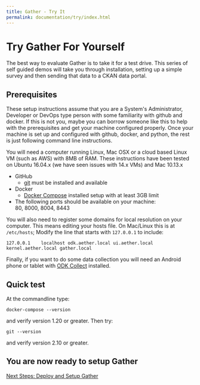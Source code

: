 ```yaml
---
title: Gather - Try It
permalink: documentation/try/index.html
---
```


# Try Gather For Yourself

The best way to evaluate Gather is to take it for a test drive.  This series of self guided demos will take you through installation, setting up a simple survey and then sending that data to a CKAN data portal.  

## Prerequisites
These setup instructions assume that you are a System's Administrator, Developer or DevOps type person with some familiarity with github and docker.  If this is not you, maybe you can borrow someone like this to help with the prerequisites and get your machine configured properly.  Once your machine is set up and configured with github, docker, and python, the rest is just following command line instructions.

You will need a computer running Linux, Mac OSX or a cloud based Linux VM (such as AWS) with 8MB of RAM.  These instructions have been tested on Ubuntu 16.04.x (we have seen issues with 14.x VMs) and Mac 10.13.x 

- GitHub
    - [git](https://git-scm.com/) must be installed and available
- Docker
    - [Docker Compose](https://docs.docker.com/compose/) installed setup with at least 3GB limit
- The following ports should be available on your machine:  
80, 8000, 8004, 8443

You will also need to register some domains for local resolution on your computer. This means editing your hosts file. On Mac/Linux this is at `/etc/hosts`; Modify the line that starts with `127.0.0.1` to include:

```
127.0.0.1    localhost odk.aether.local ui.aether.local kernel.aether.local gather.local
```

Finally, if you want to do some data collection you will need an Android phone or tablet with [ODK Collect](https://play.google.com/store/apps/details?id=org.odk.collect.android&hl=en_US) installed.

## Quick test

At the commandline type:

```docker-compose --version```

and verify version 1.20 or greater. Then try:

```git --version```

and verify version 2.10 or greater.

## You are now ready to setup Gather

[Next Steps: Deploy and Setup Gather](setup)
